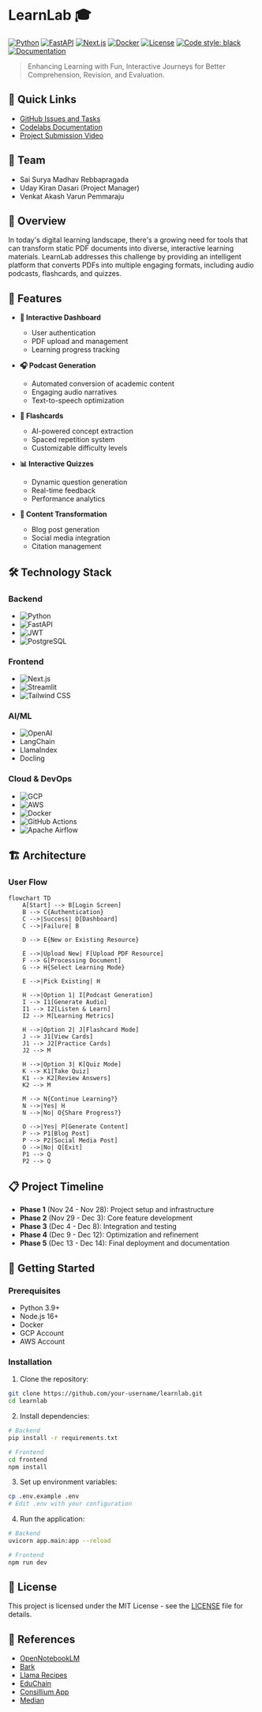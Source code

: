 # LearnLab 🎓

[![Python](https://img.shields.io/badge/python-3.9+-blue.svg)](https://www.python.org/downloads/)
[![FastAPI](https://img.shields.io/badge/FastAPI-0.68.0+-00a393.svg)](https://fastapi.tiangolo.com/)
[![Next.js](https://img.shields.io/badge/Next.js-13.0+-black.svg)](https://nextjs.org/)
[![Docker](https://img.shields.io/badge/Docker-20.10.8+-blue.svg)](https://www.docker.com/)
[![License](https://img.shields.io/badge/license-MIT-green.svg)](LICENSE)
[![Code style: black](https://img.shields.io/badge/code%20style-black-000000.svg)](https://github.com/psf/black)
[![Documentation](https://img.shields.io/badge/docs-Codelabs-blue.svg)](https://codelabs-preview.appspot.com/?file_id=1kMzJ_qRJrDknPFatF1raPvsoJUatl_-tfJuICo7p4EM#0)

> Enhancing Learning with Fun, Interactive Journeys for Better Comprehension, Revision, and Evaluation.

## 🌟 Quick Links

- [GitHub Issues and Tasks](https://github.com/orgs/DAMG7245-Big-Data-Sys-SEC-02-Fall24/projects/7/views/1)
- [Codelabs Documentation](https://codelabs-preview.appspot.com/?file_id=1kMzJ_qRJrDknPFatF1raPvsoJUatl_-tfJuICo7p4EM#0)
- [Project Submission Video](https://drive.google.com/drive/u/0/folders/1wgYeUY-HsDuWcqGq1hSNVRQ3gvQBMLZC)

## 👥 Team

- Sai Surya Madhav Rebbapragada
- Uday Kiran Dasari (Project Manager)
- Venkat Akash Varun Pemmaraju

## 🎯 Overview

In today's digital learning landscape, there's a growing need for tools that can transform static PDF documents into diverse, interactive learning materials. LearnLab addresses this challenge by providing an intelligent platform that converts PDFs into multiple engaging formats, including audio podcasts, flashcards, and quizzes.

## 🚀 Features

- **📱 Interactive Dashboard**
  - User authentication
  - PDF upload and management
  - Learning progress tracking

- **🎧 Podcast Generation**
  - Automated conversion of academic content
  - Engaging audio narratives
  - Text-to-speech optimization

- **📝 Flashcards**
  - AI-powered concept extraction
  - Spaced repetition system
  - Customizable difficulty levels

- **📊 Interactive Quizzes**
  - Dynamic question generation
  - Real-time feedback
  - Performance analytics

- **📝 Content Transformation**
  - Blog post generation
  - Social media integration
  - Citation management

## 🛠️ Technology Stack

### Backend
- ![Python](https://img.shields.io/badge/Python-FFD43B?style=flat&logo=python&logoColor=blue)
- ![FastAPI](https://img.shields.io/badge/FastAPI-005571?style=flat&logo=fastapi)
- ![JWT](https://img.shields.io/badge/JWT-black?style=flat&logo=JSON%20web%20tokens)
- ![PostgreSQL](https://img.shields.io/badge/PostgreSQL-316192?style=flat&logo=postgresql&logoColor=white)

### Frontend
- ![Next.js](https://img.shields.io/badge/Next.js-black?style=flat&logo=next.js&logoColor=white)
- ![Streamlit](https://img.shields.io/badge/Streamlit-FF4B4B?style=flat&logo=Streamlit&logoColor=white)
- ![Tailwind CSS](https://img.shields.io/badge/Tailwind_CSS-38B2AC?style=flat&logo=tailwind-css&logoColor=white)

### AI/ML
- ![OpenAI](https://img.shields.io/badge/OpenAI-412991?style=flat&logo=openai&logoColor=white)
- LangChain
- LlamaIndex
- Docling

### Cloud & DevOps
- ![GCP](https://img.shields.io/badge/Google_Cloud-4285F4?style=flat&logo=google-cloud&logoColor=white)
- ![AWS](https://img.shields.io/badge/AWS-232F3E?style=flat&logo=amazon-aws&logoColor=white)
- ![Docker](https://img.shields.io/badge/Docker-2CA5E0?style=flat&logo=docker&logoColor=white)
- ![GitHub Actions](https://img.shields.io/badge/GitHub_Actions-2088FF?style=flat&logo=github-actions&logoColor=white)
- ![Apache Airflow](https://img.shields.io/badge/Apache_Airflow-017CEE?style=flat&logo=Apache%20Airflow&logoColor=white)

## 🏗️ Architecture

### User Flow
```mermaid
flowchart TD
    A[Start] --> B[Login Screen]
    B --> C{Authentication}
    C -->|Success| D[Dashboard]
    C -->|Failure| B
    
    D --> E{New or Existing Resource}
    
    E -->|Upload New| F[Upload PDF Resource]
    F --> G[Processing Document]
    G --> H{Select Learning Mode}
    
    E -->|Pick Existing| H
    
    H -->|Option 1| I[Podcast Generation]
    I --> I1[Generate Audio]
    I1 --> I2[Listen & Learn]
    I2 --> M[Learning Metrics]
    
    H -->|Option 2| J[Flashcard Mode]
    J --> J1[View Cards]
    J1 --> J2[Practice Cards]
    J2 --> M
    
    H -->|Option 3| K[Quiz Mode]
    K --> K1[Take Quiz]
    K1 --> K2[Review Answers]
    K2 --> M
    
    M --> N{Continue Learning?}
    N -->|Yes| H
    N -->|No| O{Share Progress?}
    
    O -->|Yes| P[Generate Content]
    P --> P1[Blog Post]
    P --> P2[Social Media Post]
    O -->|No| Q[Exit]
    P1 --> Q
    P2 --> Q
```

## 📋 Project Timeline

- **Phase 1** (Nov 24 - Nov 28): Project setup and infrastructure
- **Phase 2** (Nov 29 - Dec 3): Core feature development
- **Phase 3** (Dec 4 - Dec 8): Integration and testing
- **Phase 4** (Dec 9 - Dec 12): Optimization and refinement
- **Phase 5** (Dec 13 - Dec 14): Final deployment and documentation

## 🚀 Getting Started

### Prerequisites
- Python 3.9+
- Node.js 16+
- Docker
- GCP Account
- AWS Account

### Installation

1. Clone the repository:
```bash
git clone https://github.com/your-username/learnlab.git
cd learnlab
```

2. Install dependencies:
```bash
# Backend
pip install -r requirements.txt

# Frontend
cd frontend
npm install
```

3. Set up environment variables:
```bash
cp .env.example .env
# Edit .env with your configuration
```

4. Run the application:
```bash
# Backend
uvicorn app.main:app --reload

# Frontend
npm run dev
```

## 📜 License

This project is licensed under the MIT License - see the [LICENSE](LICENSE) file for details.

## 🔗 References

- [OpenNotebookLM](https://github.com/gabrielchua/open-notebooklm)
- [Bark](https://github.com/suno-ai/bark)
- [Llama Recipes](https://github.com/meta-llama/llama-recipes)
- [EduChain](https://github.com/satvik314/educhain)
- [Consillium App](https://www.consillium.app/)
- [Median](https://github.com/5uru/Median)
